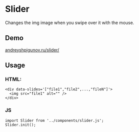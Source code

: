 # Slider

Changes the img image when you swipe over it with the mouse.

## Demo

[andreyshpigunov.ru/slider/](https://andreyshpigunov.ru/slider/)

## Usage

### HTML:

```
<div data-slides='["file1","file2",...,"fileN"]'>
  <img src="file1" alt="" />
</div>
```

### JS

```
import Slider from '../components/slider.js';
Slider.init();
```
